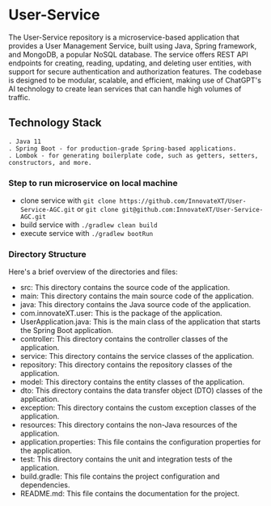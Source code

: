 # User-Service
The User-Service repository is a microservice-based application that provides a User Management Service, built using Java, Spring framework, and MongoDB, a popular NoSQL database. The service offers REST API endpoints for creating, reading, updating, and deleting user entities, with support for secure authentication and authorization features. The codebase is designed to be modular, scalable, and efficient, making use of ChatGPT's AI technology to create lean services that can handle high volumes of traffic.

## Technology Stack
    . Java 11
    . Spring Boot - for production-grade Spring-based applications.
    . Lombok - for generating boilerplate code, such as getters, setters, constructors, and more.

### Step to run microservice on local machine
- clone service with ```git clone https://github.com/InnovateXT/User-Service-AGC.git```
  or ```git clone git@github.com:InnovateXT/User-Service-AGC.git```
- build service with
  ```./gradlew clean build```
- execute service with
  ```./gradlew bootRun```

### Directory Structure
Here's a brief overview of the directories and files:

- src: This directory contains the source code of the application.
- main: This directory contains the main source code of the application.
- java: This directory contains the Java source code of the application.
- com.innovateXT.user: This is the package of the application.
- UserApplication.java: This is the main class of the application that starts the Spring Boot application.
- controller: This directory contains the controller classes of the application.
- service: This directory contains the service classes of the application.
- repository: This directory contains the repository classes of the application.
- model: This directory contains the entity classes of the application.
- dto: This directory contains the data transfer object (DTO) classes of the application.
- exception: This directory contains the custom exception classes of the application.
- resources: This directory contains the non-Java resources of the application.
- application.properties: This file contains the configuration properties for the application.
- test: This directory contains the unit and integration tests of the application.
- build.gradle: This file contains the project configuration and dependencies.
- README.md: This file contains the documentation for the project.